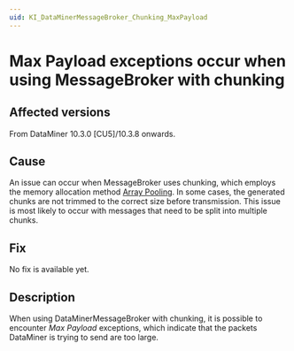 ```yaml
---
uid: KI_DataMinerMessageBroker_Chunking_MaxPayload
---
```


# Max Payload exceptions occur when using MessageBroker with chunking

## Affected versions

From DataMiner 10.3.0 [CU5]/10.3.8 onwards.

## Cause

An issue can occur when MessageBroker uses chunking, which employs the memory allocation method [Array Pooling](https://learn.microsoft.com/en-us/dotnet/api/system.buffers.arraypool-1?view=net-7.0). In some cases, the generated chunks are not trimmed to the correct size before transmission. This issue is most likely to occur with messages that need to be split into multiple chunks.

## Fix

No fix is available yet.

## Description

When using DataMinerMessageBroker with chunking, it is possible to encounter *Max Payload* exceptions, which indicate that the packets DataMiner is trying to send are too large.

